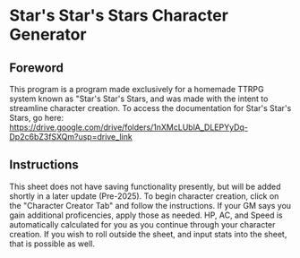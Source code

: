 # Star's Star's Stars Character Generator

## Foreword
This program is a program made exclusively for a homemade TTRPG system known as "Star's Star's Stars, and was made with the intent to streamline character creation. To access the documentation for Star's Star's Stars, go here: https://drive.google.com/drive/folders/1nXMcLUblA_DLEPYyDq-Dp2c6bZ3fSXQm?usp=drive_link

## Instructions

This sheet does not have saving functionality presently, but will be added shortly in a later update (Pre-2025).
To begin character creation, click on the "Character Creator Tab" and follow the instructions. If your GM says you gain additional proficencies, apply those as needed. HP, AC, and Speed is automatically calculated for you as you continue through your character creation. If you wish to roll outside the sheet, and input stats into the sheet, that is possible as well.

